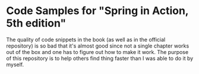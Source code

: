 # Code Samples for "Spring in Action, 5th edition"
The quality of code snippets in the book (as well as in the official repository) is so bad that it's almost good since not a single chapter works out of the box and one has to figure out how to make it work. The purpose of this repository is to help others find thing faster than I was able to do it by myself.